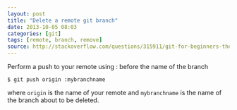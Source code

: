 ```yaml
---
layout: post
title: "Delete a remote git branch"
date: 2013-10-05 08:03
categories: [git]
tags: [remote, branch, remove]
source: http://stackoverflow.com/questions/315911/git-for-beginners-the-definitive-practical-guide/5977604#5977604
---
```

Perform a push to your remote using : before the name of the branch

    $ git push origin :mybranchname

where `origin` is the name of your remote and `mybranchname` is the
name of the branch about to be deleted.

